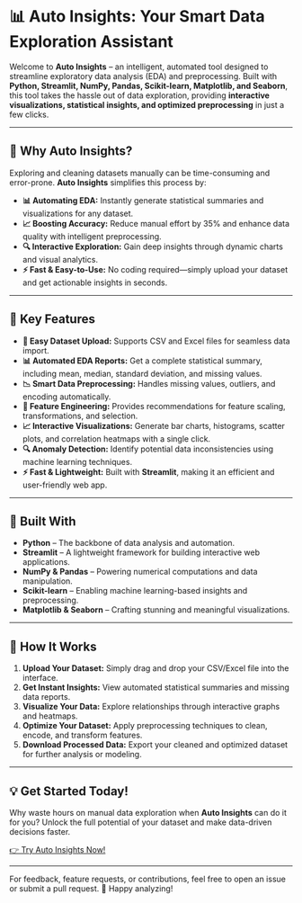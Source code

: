 # 📊 Auto Insights: Your Smart Data Exploration Assistant  

Welcome to **Auto Insights** – an intelligent, automated tool designed to streamline exploratory data analysis (EDA) and preprocessing. Built with **Python, Streamlit, NumPy, Pandas, Scikit-learn, Matplotlib, and Seaborn**, this tool takes the hassle out of data exploration, providing **interactive visualizations, statistical insights, and optimized preprocessing** in just a few clicks.

---

## 🚀 Why Auto Insights?  

Exploring and cleaning datasets manually can be time-consuming and error-prone. **Auto Insights** simplifies this process by:  

- **📊 Automating EDA:** Instantly generate statistical summaries and visualizations for any dataset.  
- **📈 Boosting Accuracy:** Reduce manual effort by 35% and enhance data quality with intelligent preprocessing.  
- **🔍 Interactive Exploration:** Gain deep insights through dynamic charts and visual analytics.  
- **⚡ Fast & Easy-to-Use:** No coding required—simply upload your dataset and get actionable insights in seconds.  

---

## 🎯 Key Features  

- **📂 Easy Dataset Upload:** Supports CSV and Excel files for seamless data import.  
- **📊 Automated EDA Reports:** Get a complete statistical summary, including mean, median, standard deviation, and missing values.  
- **📉 Smart Data Preprocessing:** Handles missing values, outliers, and encoding automatically.  
- **📌 Feature Engineering:** Provides recommendations for feature scaling, transformations, and selection.  
- **📈 Interactive Visualizations:** Generate bar charts, histograms, scatter plots, and correlation heatmaps with a single click.  
- **🔍 Anomaly Detection:** Identify potential data inconsistencies using machine learning techniques.  
- **⚡ Fast & Lightweight:** Built with **Streamlit**, making it an efficient and user-friendly web app.  

---

## 🔧 Built With  

- **Python** – The backbone of data analysis and automation.  
- **Streamlit** – A lightweight framework for building interactive web applications.  
- **NumPy & Pandas** – Powering numerical computations and data manipulation.  
- **Scikit-learn** – Enabling machine learning-based insights and preprocessing.  
- **Matplotlib & Seaborn** – Crafting stunning and meaningful visualizations.  

---

## 🚀 How It Works  

1. **Upload Your Dataset:** Simply drag and drop your CSV/Excel file into the interface.  
2. **Get Instant Insights:** View automated statistical summaries and missing data reports.  
3. **Visualize Your Data:** Explore relationships through interactive graphs and heatmaps.  
4. **Optimize Your Dataset:** Apply preprocessing techniques to clean, encode, and transform features.  
5. **Download Processed Data:** Export your cleaned and optimized dataset for further analysis or modeling.  

---

## 💡 Get Started Today!  

Why waste hours on manual data exploration when **Auto Insights** can do it for you? Unlock the full potential of your dataset and make data-driven decisions faster.  

[👉 Try Auto Insights Now!](https://autoinsights-auto-eda.streamlit.app/)  

---

For feedback, feature requests, or contributions, feel free to open an issue or submit a pull request. 🚀 Happy analyzing!  
